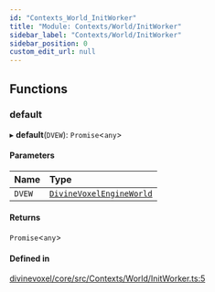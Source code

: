 ```yaml
---
id: "Contexts_World_InitWorker"
title: "Module: Contexts/World/InitWorker"
sidebar_label: "Contexts/World/InitWorker"
sidebar_position: 0
custom_edit_url: null
---
```


## Functions

### default

▸ **default**(`DVEW`): `Promise`\<`any`\>

#### Parameters

| Name | Type |
| :------ | :------ |
| `DVEW` | [`DivineVoxelEngineWorld`](../classes/Contexts_World_DivineVoxelEngineWorld.DivineVoxelEngineWorld.md) |

#### Returns

`Promise`\<`any`\>

#### Defined in

[divinevoxel/core/src/Contexts/World/InitWorker.ts:5](https://github.com/lucasdamianjohnson/DivineVoxelEngine/blob/596fa7391478620ed460dfb4856ff0a763b91c49/divinevoxel/core/src/Contexts/World/InitWorker.ts#L5)
